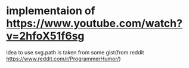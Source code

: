 # implementaion of https://www.youtube.com/watch?v=2hfoX51f6sg

idea to use svg.path is taken from some gist(from reddit https://www.reddit.com/r/ProgrammerHumor/)
